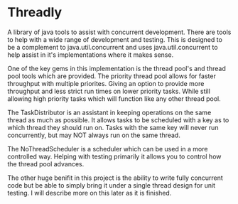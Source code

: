 Threadly
========

A library of java tools to assist with concurrent development.  There are tools to help with a wide range of development and testing.  This is designed to be a complement to java.util.concurrent and uses java.util.concurrent to help assist in it's implementations where it makes sense.

One of the key gems in this implementation is the thread pool's and thread pool tools which are provided.  The priority thread pool allows for faster throughput with multiple priorites.  Giving an option to provide more throughput and less strict run times on lower priority tasks.  While still allowing high priority tasks which will function like any other thread pool.

The TaskDistributor is an assistant in keeping operations on the same thread as much as possible.  It allows tasks to be scheduled with a key as to which thread they should run on.  Tasks with the same key will never run concurrently, but may NOT always run on the same thread.

The NoThreadScheduler is a scheduler which can be used in a more controlled way.  Helping with testing primarily it allows you to control how the thread pool advances.

The other huge benifit in this project is the ability to write fully concurrent code but be able to simply bring it under a single thread design for unit testing.  I will describe more on this later as it is finished.
